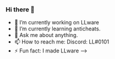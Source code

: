 ### Hi there 👋

- 🔭 I’m currently working on LLware
- 🌱 I’m currently learning anticheats.
- 💬 Ask me about anything.
- 📫 How to reach me: Discord: LL#0101
- ⚡ Fun fact: I made LLware
-->
###
